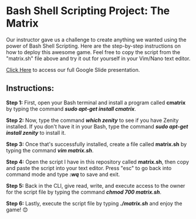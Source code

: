 # Bash Shell Scripting Project: The Matrix
Our instructor gave us a challenge to create anything we wanted using the power of Bash Shell Scripting. Here are the step-by-step instructions on how to deploy this awesome game. Feel free to copy the script from the "matrix.sh" file above and try it out for yourself in your Vim/Nano text editor.

<a href="https://docs.google.com/presentation/d/1g3Gan7oUB3WltLICa4VaT7QZt4sqFs4XnMovN9P2ino/edit?usp=sharing">Click Here</a> to access our full Google Slide presentation.
## Instructions:
<b>Step 1:</b> First, open your Bash terminal and install a program called <b>cmatrix</b> by typing the command <b><i>sudo apt-get install cmatrix</i></b>.

<b>Step 2:</b> Now, type the command <b><i>which zenity</i></b> to see if you have Zenity installed. If you don't have it in your Bash, type the command <b><i>sudo apt-get install zenity</i></b> to install it.

<b>Step 3:</b> Once that's successfully installed, create a file called <b>matrix.sh</b> by typing the command <b><i>vim matrix.sh</i></b>.

<b>Step 4:</b> Open the script I have in this repository called <b>matrix.sh</b>, then copy and paste the script into your text editor. Press "esc" to go back into command mode and type <b><i>:wq</i></b> to save and exit.

<b>Step 5:</b> Back in the CLI, give read, write, and execute access to the owner for the script file by typing the command <b><i>chmod 700 matrix.sh</i></b>.

<b>Step 6:</b> Lastly, execute the script file by typing <b><i>./matrix.sh</i></b> and enjoy the game! 😊</b>

